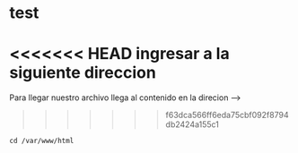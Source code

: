 # test
<<<<<<< HEAD
ingresar a la siguiente direccion 
=======
Para llegar nuestro archivo llega al contenido en la direcion --> 
>>>>>>> f63dca566ff6eda75cbf092f8794db2424a155c1
```
cd /var/www/html
```
